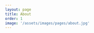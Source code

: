 ```yaml
---
layout: page
title: About
order: 1
image: '/assets/images/pages/about.jpg'
---
```


<style type="text/css">
    #resume table {
        margin-top: 20px;
    }
    #resume th {
        text-align: left;
    }
    #resume td {
        text-indent: 10px;
    }
</style>

<div id="resume" style="padding: 80px 0 50px 0; display: none;">
    <p>경기도 수원<br/>jiwonov@gmail.com</p>
    <h2 style="border-bottom: 4px solid #333;padding-bottom: 5px;">민지원</h2>
    
    <br/>
    
    
    
    
    <h4>경력</h4>
    
    <span>해커스어학연구소, 서울 서초구 - 웹개발 / 프로</span><br/>
    <small>2019년 07월 - 현재</small>
    <table>
        <tr>
            <th>회사명</th>
            <td>-</td>
        </tr>
        <tr>
            <th>내용</th>
            <td>-</td>
        </tr>
        <tr>
            <th>상세내용</th>
            <td>-</td>
        </tr>
        <tr>
            <th>기술스택</th>
            <td>-</td>
        </tr>
    </table>
    
    <span>바론미디어, 서울 구로구 - 디자인개발 / 사원</span><br/>
    <small>2018년 07월 - 2019년 04월</small>
    <table>
        <tr>
            <th>회사명</th>
            <td>Baronmedia</td>
        </tr>
        <tr>
            <th>내용</th>
            <td>내부 그룹웨어 유지보수</td>
        </tr>
        <tr>
            <th>상세내용</th>
            <td>휴가계 및 영업 성과 등 전자결재 처리 시스템</td>
        </tr>
        <tr>
            <th>기술스택</th>
            <td>CentOS, Apache, MySQL, PHP</td>
        </tr>
    </table>
    <table>
        <tr>
            <th>회사명</th>
            <td>Zapple</td>
        </tr>
        <tr>
            <th>내용</th>
            <td>외주 웹사이트 개발</td>
        </tr>
        <tr>
            <th>상세내용</th>
            <td>이메일 문의 및 기업소개 등 기업사이트 (관리자 연동)</td>
        </tr>
        <tr>
            <th>기술스택</th>
            <td>CentOS, Apache, MySQL, PHP</td>
        </tr>
    </table>
    <table>
        <tr>
            <th>회사명</th>
            <td>Daewoong</td>
        </tr>
        <tr>
            <th>내용</th>
            <td>외주 웹사이트 개발</td>
        </tr>
        <tr>
            <th>상세내용</th>
            <td>내부 콘텐츠 소비를 위한 직원 전용 포털사이트</td>
        </tr>
        <tr>
            <th>기술스택</th>
            <td>CentOS, JBOSS, MariaDB, JSP, Spring Framework</td>
        </tr>
    </table>
    <table>
        <tr>
            <th>회사명</th>
            <td>Midea Group</td>
        </tr>
        <tr>
            <th>내용</th>
            <td>안드로이드 앱 개발</td>
        </tr>
        <tr>
            <th>상세내용</th>
            <td>NFC, 블루투스 연동을 활용한 스마트 MWO 프로토타입 앱 개발 (중국 출장)</td>
        </tr>
        <tr>
            <th>기술스택</th>
            <td>JAVA, Android API Level 22 (Lollipop) 호환</td>
        </tr>
    </table>
    
    <span>샵캐스트, 경기 성남시 - 연구개발 / 연구원</span><br/>
    <small>2017년 10월 - 2018년 07월</small>
    <table>
        <tr>
            <th>회사명</th>
            <td>Shopcast (Itbob)</td>
        </tr>
        <tr>
            <th>내용</th>
            <td>CMS 개발</td>
        </tr>
        <tr>
            <th>상세내용</th>
            <td>레이블 회사의 음원 및 유통 과정을 관리하는 시스템</td>
        </tr>
        <tr>
            <th>기술스택</th>
            <td>PHP, MySQL, Semantic UI, Bootstrap</td>
        </tr>
    </table>
    <table>
        <tr>
            <th>회사명</th>
            <td>Shopcast (Itbob)</td>
        </tr>
        <tr>
            <th>내용</th>
            <td>내부 그룹웨어 유지보수</td>
        </tr>
        <tr>
            <th>상세내용</th>
            <td>영업 관리, 고객 관리, 업무 요청 등 백오피스 그룹웨어</td>
        </tr>
        <tr>
            <th>기술스택</th>
            <td>Oracle Database, PHP, Bootstrap</td>
        </tr>
    </table>

        
    
    <h4>학력</h4>
    
    <span>한국방송통신대학교, 서울 종로구</span> - <span>컴퓨터과학 전공</span><br/>
    <small>2016.02 - 현재 재학중</small>

    <br/><br>
    
    <span>수원공업고등학교, 경기 수원시</span> - <span>디지털게임과</span><br/>
    <small>2007년 02월 - 2010년 02월 졸업</small>
    
    <br/><br/>
    
    
    
    
    <h4>자격증</h4>
    
    <span>한국산업인력공단, 정보처리산업기사</span><br/>
    <small>2015년 10월</small>
    
    <br/><br/>
    
    <span>한국생산성본부(KPC), 정보기술자격(ITQ)OA마스터</span><br/>
    <small>2014년 07월</small>
    
    <br/><br/>
    
    <span>한국산업인력공단, 정보기기운용기능사</span><br/>
    <small>2009년 07월</small>
    
    <br/><br/>
    
    <hr/><br/>
    
    <h4>자격증 위시리스트</h4>
    <span>한국산업인력공단</span>
    <ul>
        <li>웹디자인기능사</li>
        <li>컴퓨터그래픽스운용기능사</li>
        <li>정보처리기사</li>
        <li>정보관리기술사</li>
        <li>기술지도사(정보처리)</li>
    </ul>
    <span>대한상공회의소</span>
    <ul>
        <li>컴퓨터활용능력1급</li>
        <li>컴퓨터운용사</li>
    </ul>
    <span>한국인터넷진흥원</span>
    <ul>
        <li>정보보안기사</li>
        <li>정보보호전문가1급</li>
    </ul>
    <span>한국데이터산업진흥원</span>
    <ul>
        <li>SQLD</li>
    </ul>
    <span>한국정보통신진흥협회</span>
    <ul>
        <li>DIAT</li>
        <li>리눅스마스터1급</li>
        <li>인터넷정보관리사 전문가</li>
    </ul>
    <span>미국 ETS</span>
    <ul>
        <li>토익</li>
    </ul>
        
    <h4>전자책 추천</h4>
    
    <span>PHP</span>
    <ul>
        <li>바쁜 팀장님 대신 알려주는 신입 PHP 개발자 안내서, 업투데이트북스, 2018년 01월</li>
        <li>PHP 7 예비학교, 길벗, 2017년 12월</li>
        <li>성공적인 웹 프로그래밍 PHP와 MySQL, 정보문화사, 2017년 06월</li>
        <li>러닝 PHP, 한빛미디어 ,2017년 04월</li>
    </ul>
    <span>Node.js</span>
    <ul>
        <li>Node.js 교과서, 길벗, 2018년 08월</li>
        <li>초보자를 위한 Node.js 200제, 정보문화사, 2018년 04월</li>
        <li>바쁜 팀장님 대신 알려주는 신입 PHP 개발자 안내서, 업투데이트북스, 2018년 01월</li>
        <li>성공적인 웹 프로그래밍 PHP와 MySQL, 정보문화사, 2017년 06월</li>
    </ul>
    <span>자바스크립트</span>
    <ul>
        <li>러닝 자바스크립트, 한빛미디어, 2017년 07월</li>
        <li>모던 자바스크립트 입문, 길벗, 2018년 06월</li>
        <li>함수형 자바스크립트, 한빛미디어, 2018년 02월</li>
        <li>Do it! 자바스크립트 + 제이쿼리 입문, 이지스퍼블리싱, 2017년 10월</li>
        <li>자바스크립트 프로젝트북, 한빛미디어, 2017년 08월</li>
        <li>만약 헤밍웨이가 자바스크립트로 코딩한다면, 한빛미디어, 2017년 05월</li>
        <li>자바스크립트 패턴과 테스트, 길벗, 2017년 01월</li>
    </ul>
    <span>애플리케이션</span>
    <ul>
        <li>모던 웹을 위한 HTML5+CSS3 바이블, 한빛미디어, 2019년 06월</li>
        <li>Electron 애플리케이션 개발, 프리렉, 2018년 02월</li>
        <li>Do it! 안드로이드 앱 프로그래밍, 이지스퍼블리싱, 2018년 02월</li>
    </ul>
    <span>리눅스</span>
    <ul>
        <li>모던 리눅스 관리, 길벗, 2019년 11월</li>
        <li>CentOS 7 예비학교, 길벗, 2017년 11월</li>
        <li>이것이 리눅스다, 한빛미디어, 2016년 06월</li>
    </ul>
    <span>데이터베이스</span>
    <ul>
        <li>누구나 쉽게 SQL, 길벗, 2019년 07월</li>
        <li>SQL 코딩의 기술, 길벗, 2018년 01월</li>
        <li>데이터베이스 첫걸음, 한빛미디어, 2016년 10월</li>
    </ul>
    <span>정보통신기술</span>
    <ul>
        <li>알고리즘이 욕망하는 것들, 한빛미디어, 2019년 04월</li>
        <li>모두의 알고리즘 with 자바스크립트, 길벗, 2019년 01월</li>
        <li>알고리즘, 인생을 계산하다, 청림출판, 2018년 03월</li>
        <li>러닝 HTTP/2, 한빛미디어, 2018년 01월</li>
        <li>알고리즘 라이프, 생각정거장, 2018년 01월</li>
    </ul>
    <span>ETC</span>
    <ul>
        <li>심플 소프트웨어, 길벗, 2019년 11월</li>
    </ul>
    
    <h4>전자책 위시리스트</h4>
    
    <span>PHP</span>
    <ul>
        <li>이호진의 PHP 시리즈, 비제이퍼블릭, 2019년 03월</li>
    </ul>
    <span>자바스크립트</span>
    <ul>
        <li>리팩터링, 한빛미디어, 2020년 06월</li>
        <li>Do it! 타입스크립트 프로그래밍, 이지스퍼블리싱, 2020년 03월</li>
        <li>코어 자바스크립트, 위키북스, 2020년 02월</li>
        <li>자바스크립트 코딩의 기술, 길벗, 2020년 01월</li>
    </ul>
    <span>영어</span>
    <ul>
        <li>IT 개발자의 영어 필살기, 책만, 2020년 02월</li>
        <li>문장구조 덕분에 영어 공부가 쉬워졌습니다, 키출판사, 2019년 06월</li>
        <li>어원 덕분에 영어 공부가 쉬워졌습니다, 키출판사, 2019년 06월</li>
    </ul>
    <span>인프라</span>
    <ul>
        <li>개발자도 궁금한 IT 인프라, 제이펍, 2020년 01월</li>
        <li>Do it! 지옥에서 온 문서 관리자 깃&깃허브 입문, 이지스퍼블리싱, 2019년 12월</li>
    </ul>
    <span>정보통신기술</span>
    <ul>
        <li>알고리즘 도감, 제이펍, 2020년 06월</li>
    </ul>
    <span>ETC</span>
    <ul>
        <li>프로그래머, 수학의 시대, 로드북, 2020년 05월</li>
        <li>커리어 스킬, 길벗, 2019년 05월</li>
    </ul>
</div>

<script type="text/javascript">
    let url_string = window.location.href,
        url = new URL(url_string),
        who = url.searchParams.get("who");
    
    if (who === 'minjiwon') {
        document.getElementById('resume').style.display = 'block';
    }
</script>